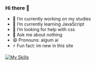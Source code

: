 ### Hi there 👋

- 🔭 I’m currently working on my studies
- 🌱 I’m currently learning JavaScript
- 🤔 I’m looking for help with css
- 💬 Ask me about nothing
- 😄 Pronouns: algum ai
- ⚡ Fun fact: im new in this site


[![My Skills](https://skillicons.dev/icons?i=unity,py,html,css,vscode,blender,bootstrap=3)](https://skillicons.dev)
